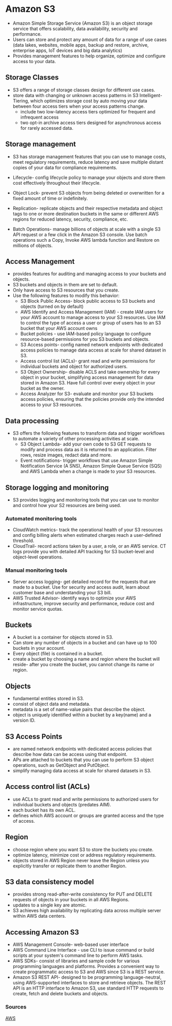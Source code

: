 # Amazon S3

- Amazon Simple Storage Service (Amazon S3) is an object storage service that offers scalability, data availability, security and performance.
- Users can store and protect any amount of data for a range of use cases (data lakes, websites, mobile apps, backup and restore, archive, enterprise apps, IoT devices and big data analytics)
- Provides management features to help organize, optimize and configure access to your data.

## Storage Classes

- S3 offers a range of storage classes design for different use cases.
- store data with changing or unknown access patterns in S3 Intelligent-Tiering, which optimizes storage cost by auto moving your data between four access tiers when your access patterns change.
  - include two low-latency access tiers optimized for frequent and infrequent access
  - two opt-in archive access tiers designed for asynchronous access for rarely accessed data.

## Storage management

- S3 has storage management features that you can use to manage costs, meet regulatory requirements, reduce latency and save multiple distant copies of your data for compliance requirements.

- Lifecycle- config lifecycle policy to manage your objects and store them cost effectively throughout their lifecycle.
- Object Lock- prevent S3 objects from being deleted or overwritten for a fixed amount of time or indefinitely.
- Replication- replicate objects and their respective metadata and object tags to one or more destination buckets in the same or different AWS regions for reduced latency, security, compliance, etc.
- Batch Operations- manage billions of objects at scale with a single S3 API request or a few click in the Amazon S3 console. Use batch operations such a Copy, Invoke AWS lambda function and Restore on millions of objects.

## Access Management

- provides features for auditing and managing access to your buckets and objects.
- S3 buckets and objects in them are set to default.
- Only have access to S3 resources that you create.
- Use the following features to modify this behavior:
  - S3 Block Public Access- block public access to S3 buckets and objects (turned on by default)
  - AWS Identify and Access Management (IAM) - create IAM users for your AWS account to manage access to your S3 resources. Use IAM to control the type of access a user or group of users has to an S3 bucket that your AWS account owns
  - Bucket policies - use IAM-based policy language to configure resource-based permissions for you S3 buckets and objects.
  - S3 Access points- config named network endpoints with dedicated access policies to manage data access at scale for shared dataset in S3.
  - Access control list (ACLs)- grant read and write permissions for individual buckets and object for authorized users.
  - S3 Object Ownership- disable ACLS and take ownership for every object in your bucket, simplifying access management for data stored in Amazon S3. Have full control over every object in your bucket as the owner.
  - Access Analyzer for S3- evaluate and monitor your S3 buckets access policies, ensuring that the policies provide only the intended access to your S3 resources.

## Data processing

- S3 offers the following features to transform data and trigger workflows to automate a variety of other processing activities at scale.
  - S3 Object Lambda- add your own code to S3 GET requests to modify and process data as it is returned to an application. Filter rows, resize images, redact data and more.
  - Event notifications- trigger workflows that use Amazon Simple Notification Service (A SNS), Amazon Simple Queue Service (SQS) and AWS Lambda when a change is made to your S3 resources.

## Storage logging and monitoring

- S3 provides logging and monitoring tools that you can use to monitor and control how your S2 resources are being used.

### Automated monitoring tools

- CloudWatch metrics- track the operational health of your S3 resources and config billing alerts when estimated charges reach a user-defined threshold.
- CloudTrail- record actions taken by a user, a role, or an AWS service. CT logs provide you with detailed API tracking for S3 bucket-level and object-level operations.

### Manual monitoring tools

- Server access logging- get detailed record for the requests that are made to a bucket. Use for security and access audit, learn about customer base and understanding your S3 bill.
- AWS Trusted Advisor- identify ways to optimize your AWS infrastructure, improve security and performance, reduce cost and monitor service quotas.

## Buckets

- A bucket is a container for objects stored in S3.
- Can store any number of objects in a bucket and can have up to 100 buckets in your account.
- Every object (file) is contained in a bucket.
- create a bucket by choosing a name and region where the bucket will reside- after you create the bucket, you cannot change its name or region.

## Objects

- fundamental entities stored in S3.
- consist of object data and metadata.
- metadata is a set of name-value pairs that describe the object.
- object is uniquely identified within a bucket by a key(name) and a version ID.

## S3 Access Points

- are named network endpoints with dedicated access policies that describe how data can be access using that endpoint.
- APs are attached to buckets that you can use to perform S3 object operations, such as GetObject and PutObject.
- simplify managing data access at scale for shared datasets in S3.

## Access control list (ACLs)

- use ACLs to grant read and write permissions to authorized users for individual buckets and objects (predates AIM).
- each bucket has its own ACL.
- defines which AWS account or groups are granted access and the type of access.

## Region

- choose region where you want S3 to store the buckets you create.
- optimize latency, minimize cost or address regulatory requirements.
- objects stored in AWS Region never leave the Region unless you explicitly transfer or replicate them to another Region.

## S3 data consistency model

- provides strong read-after-write consistency for PUT and DELETE requests of objects in your buckets in all AWS Regions.
- updates to a single key are atomic.
- S3 achieves high availability by replicating data across multiple server within AWS data centers.

## Accessing Amazon S3

- AWS Management Console- web-based user interface
- AWS Command Line Interface - use CLI to issue command or build scripts at your system's command line to perform AWS tasks.
- AWS SDKs- consist of libraries and sample code for various programming languages and platforms. Provides a convenient way to create programmatic access to S3 and AWS since S3 is a REST service. 
- Amazon S3 REST API- designed to be programming language-neutral, using AWS-supported interfaces to store and retrieve objects. The REST API is an HTTP interface to Amazon S3, use standard HTTP requests to create, fetch and delete buckets and objects.

### Sources

[AWS](https://docs.aws.amazon.com/AmazonS3/latest/userguide/Welcome.html)
